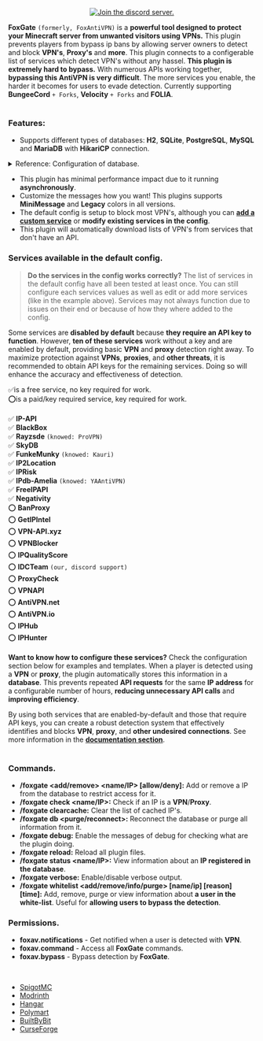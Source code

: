 <center>

[![Join the discord server.](https://cdn.modrinth.com/data/cached_images/b00caabc5d76ec659ca50db9f17f0866de5f1b83.png)](http://discord.idcteam.xyz/)</center>

**FoxGate** `(formerly, FoxAntiVPN)` is a **powerful tool designed to protect your Minecraft server from unwanted visitors using VPNs.** This plugin prevents players from bypass ip bans by allowing server owners to detect and block **VPN's**, **Proxy's** and **more**. This plugin connects to a configerable list of services which detect VPN's without any hassel. **This plugin is extremely hard to bypass.** With numerous APIs working together, **bypassing this AntiVPN is very difficult**. The more services you enable, the harder it becomes for users to evade detection. Currently supporting **BungeeCord** `+ Forks`, **Velocity** `+ Forks` and **FOLIA**.
<br />
<br />
### Features:
- Supports different types of databases: **H2**, **SQLite**, **PostgreSQL**, **MySQL** and **MariaDB** with **HikariCP** connection.
  
<details>
<summary>Reference: Configuration of database.</summary>

```
#      ___      _        _
#     /   \__ _| |_ __ _| |__   __ _ ___  ___
#    / /\ / _` | __/ _` | '_ \ / _` / __|/ _ \
#   / /_// (_| | || (_| | |_) | (_| \__ \  __/
#  /___,' \__,_|\__\__,_|_.__/ \__,_|___/\___|

# Configure a database for use.
database:

    # - Available options in type.
    #   All options use HikariCP for better performance.
    #  |=> MySQL
    #  |=> MariaDB
    #  |=> PostgreSQL
    #  |=> SQLite
    #  |=> H2
    #
    # If you change this configuration and your server is already
    # started. You can use the command "/foxgate db reconnect" to
    # apply the changes without restarting plugin or server.
    # Remember first reload the plugin with "/foxgate reload"
    # and use that command.
    type: "sqlite"
    # Edit table in case you want a different.
    # If you want to use your actually stats (of 1.0.5-pre4 or older),
    # use the next:
    # - "vpn_cache"
    table: "foxgate"
   
    # MariaDB/MySQL databases type. Edit here.
    remote:
     # Determine information of your database.
      hostname: "localhost"
      port: 3306
      database: "foxav_db"
      username: "root"
      password: "password123"
     
      # These settings apply to the MySQL/MariaDB connection pool (HikariCP).
      # - Default values are suitable for most users. Only modify these if you know what you're doing!
      pool-settings:

        # The maximum number of connections in the connection pool.
        # - Determines the upper limit of active database connections that can be managed simultaneously.
        # - Setting this too high can overload your database server, while setting it too low can cause delays.
        # Example:
        #   If your server has high traffic and the database can handle it, set this to 10 or higher.
        # Recommended: 4
        # More information: https://github.com/brettwooldridge/HikariCP/wiki/About-Pool-Sizing
        maximum-pool-size: 4

        # Minimum number of idle connections to maintain in the pool.
        # - The pool will try to maintain this number of idle (inactive) connections ready for use.
        # - Setting this equal to 'maximum-pool-size' creates a fixed-size connection pool,
        #   ensuring consistent resource allocation.
        # Example:
        #   For a server with occasional traffic spikes, set this to half of 'maximum-pool-size'.
        # Recommended: 4
        minimum-idle: 4

        # Maximum lifetime of a connection in the pool, in milliseconds.
        # - Connections older than this value will be closed and replaced.
        # - This prevents stale connections from lingering indefinitely and reduces database timeout issues.
        # - Should be at least 30 seconds less than the timeout imposed by the database itself.
        # Example:
        #   If your database timeout is 30 minutes, set this value to 25 minutes (1500000 ms).
        # Recommended: 1500000 (25 minutes)
        maximum-lifetime: 1500000

        # Frequency of pings to keep the connection alive, in milliseconds.
        # - This prevents connections from being closed due to inactivity (common in many databases or firewalls).
        # - Must be less than 'maximum-lifetime' and greater than 30 seconds (30000 ms).
        # Example:
        #   For long-running servers, a value of 10 minutes (600000 ms) is generally ideal.
        # Recommended: 600000 (10 minutes)
        keepalive-time: 600000

        # The maximum time in milliseconds to wait for a connection from the pool.
        # - If no connection is available within this time, an exception will be thrown.
        # - Setting a low value ensures responsiveness but may cause issues under heavy load.
        # Example:
        #   For responsive applications, a value between 3-5 seconds (3000-5000 ms) is ideal.
        # Recommended: 5000 (5 seconds)
        connection-timeout: 5000

        # Custom validation timeout (time taken to validate a connection), in milliseconds.
        # - Determines how long the pool will wait while testing if a connection is still valid.
        # - A low value improves responsiveness, but setting it too low may cause false negatives.
        # Example:
        #   For most databases, 3 seconds (3000 ms) is sufficient for validation.
        # Recommended: 3000 (3 seconds)
        validation-timeout: 3000
 
      # Custom properties for advanced users.
      # Add any additional properties to fine-tune the connection.
      #
      # You can uncomment unnecesary properties or remove,
      # also edit to values that is perfect for you.
      # (!) THIS PROPERTIES IS BASED WITH SUPPORT
      # MARIADB, IF YOU GET ERROR IN MYSQL, YOU CAN
      # ADAPT OR CONSIDERING TO CHANGE TO MARIADB,
      # THAT WORKS WITH MYSQL DATABASES.
      properties:

        # - SSL.
        # Database connection settings.
        # Adjust these properties to optimize the connection with your MySQL/MariaDB server.
        # Enables or disables SSL for secure connections.
        # It is highly recommended to set this to true if your server supports SSL.
        # Default is false, as many MySQL/MariaDB servers do not support SSL.
        sslMode: "disabled"
        requireSSL: "false"                   # If set to "true", forces SSL connections. Overrides 'sslMode'.
        verifyServerCertificate: "false"      # Validates the server's SSL certificate. Set to "true" for production.
        # - Connection Optimization
        cachePrepStmts: "true"                # Enables prepared statement caching
        prepStmtCacheSize: "250"              # Number of prepared statements to cache
        prepStmtCacheSqlLimit: "2048"         # Maximum size of a query in the cache
        useServerPrepStmts: "true"            # Uses server-side prepared statements
        # - Performance and Buffering
        rewriteBatchedStatements: "true"      # Optimizes batch insert/update performance
        useCompression: "false"               # Enables compression for data transfer (optional)
        maintainTimeStats: "false"            # Disables time statistics for improved performance
        autoReconnect: "true"                 # Automatically reconnects if the connection is lost
        # - Character Encoding
        # Specifies whether Unicode character encoding should be used.
        # If working with multilingual data, this is highly recommended.
        useUnicode: "true"
        # Defines the character encoding for the database connection.
        # Use "utf8" for compatibility with most character sets.
        characterEncoding: "utf8"
        # - Time Zone
        serverTimezone: "UTC"                 # Ensures consistent timezone handling

    postgresql:
      hostname: "localhost"
      port: 5432
      database: "foxav_db"
      username: "postgres"
      password: "password123"

      # Database connection settings for PostgreSQL.
      settings:

        # Adjust these properties to optimize the connection with your PostgreSQL server.
        # Enables or disables SSL for secure connections.
        # It is highly recommended to set this to true if your server supports SSL.
        # Default is false.
        ssl: false
        # The maximum time in seconds to wait for a connection from the pool.
        # Choose a value between 1 and 5 for a balance between availability and performance.
        # Recommended: 3.0
        connectiontimeout: 3.0

        # Specifies whether Unicode character encoding should be used.
        # PostgreSQL natively supports Unicode, so this can be left as true.
        useUnicode: true

        # Defines the character encoding for the database connection.
        # Use "UTF-8" to handle multilingual data and ensure compatibility.
        characterEncoding: "UTF-8"

        # Keeps idle connections alive.
        tcpKeepAlive: true

        # Timeout for socket operations in seconds.
        socketTimeout: 30

        # Number of prepared statement executions before switching to server-side prepared statements.
        prepareThreshold: 5

        # Application name for debugging or monitoring purposes.
        applicationName: "FoxGate"

        # Enables optimized binary transfer for certain data types.
        binaryTransfer: true
     
      # These settings apply to this PostgreSQL, because uses Hikari for connection.
      # - Default values are suitable for most users. Only modify these if you know what you're doing!
      pool-settings:

        # The maximum number of connections in the connection pool.
        # - Determines the upper limit of active database connections that can be managed simultaneously.
        # - Setting this too high can overload your database server, while setting it too low can cause delays.
        # Example:
        #   If your server has high traffic and the database can handle it, set this to 10 or higher.
        # Recommended: 10
        # More information: https://github.com/brettwooldridge/HikariCP/wiki/About-Pool-Sizing
        maximum-pool-size: 10

        # Minimum number of idle connections to maintain in the pool.
        # - The pool will try to maintain this number of idle (inactive) connections ready for use.
        # - Setting this equal to 'maximum-pool-size' creates a fixed-size connection pool,
        #   ensuring consistent resource allocation.
        # Example:
        #   For a server with occasional traffic spikes, set this to half of 'maximum-pool-size'.
        # Recommended: 2
        minimum-idle: 2

        # Sets the maximum time an idle connection can remain in the pool before being automatically closed.
        # - Connections that remain idle for longer than the configured value will be removed from the pool
        #   and replaced with new connections as needed.
        # - This is useful to free up resources and keep connections "fresh" avoiding possible problems with
        #   stale connections.
        # Recommended: 600000 (10 minutes)
        idle-timeout: 600000

        # Maximum lifetime of a connection in the pool, in milliseconds.
        # - Connections older than this value will be closed and replaced.
        # - This prevents stale connections from lingering indefinitely and reduces database timeout issues.
        # - Should be at least 30 seconds less than the timeout imposed by the database itself.
        # Example:
        #   If your database timeout is 30 minutes, set this value to 25 minutes (1500000 ms).
        # Recommended: 1800000 (30 minutes)
        maximum-lifetime: 1800000

        # The maximum time in milliseconds to wait for a connection from the pool.
        # - If no connection is available within this time, an exception will be thrown.
        # - Setting a low value ensures responsiveness but may cause issues under heavy load.
        # Example:
        #   For responsive applications, a value between 30-50 seconds (30000-50000 ms) is ideal.
        # Recommended: 30000 (30 seconds)
        connection-timeout: 30000

    sqlite:
      file: "FoxGate.db"
   
      # These settings apply to this SQLite, because uses Hikari for connection.
      # - Default values are suitable for most users. Only modify these if you know what you're doing!
      #
      # Yeah... I know HikariCP isn't better to use with SQLite, but is only for avoid any
      # type of errors! Please, don't kill me!
      pool-settings:

        # The maximum number of connections in the connection pool.
        # - Determines the upper limit of active database connections that can be managed simultaneously.
        # - Setting this too high can overload your database server, while setting it too low can cause delays.
        # Example:
        #   If your server has high traffic and the database can handle it, set this to 10 or higher.
        # Recommended: 5
        # More information: https://github.com/brettwooldridge/HikariCP/wiki/About-Pool-Sizing
        maximum-pool-size: 5

        # Minimum number of idle connections to maintain in the pool.
        # - The pool will try to maintain this number of idle (inactive) connections ready for use.
        # - Setting this equal to 'maximum-pool-size' creates a fixed-size connection pool,
        #   ensuring consistent resource allocation.
        # Example:
        #   For a server with occasional traffic spikes, set this to half of 'maximum-pool-size'.
        # Recommended: 1
        minimum-idle: 1

        # Maximum lifetime of a connection in the pool, in milliseconds.
        # - Connections older than this value will be closed and replaced.
        # - This prevents stale connections from lingering indefinitely and reduces database timeout issues.
        # - Should be at least 30 seconds less than the timeout imposed by the database itself.
        # Example:
        #   If your database timeout is 30 minutes, set this value to 25 minutes (1500000 ms).
        # Recommended: 1800000 (30 minutes)
        maximum-lifetime: 1800000

        # The maximum time in milliseconds to wait for a connection from the pool.
        # - If no connection is available within this time, an exception will be thrown.
        # - Setting a low value ensures responsiveness but may cause issues under heavy load.
        # Example:
        #   For responsive applications, a value between 30-50 seconds (30000-50000 ms) is ideal.
        # Recommended: 30000 (30 seconds)
        connection-timeout: 30000

    h2:
      file: "h2db"

    # When an IP isn't detected a vpn or proxy, this need to save in
    # cache to don't make more requests for a little time for save
    # performance and requests, customizable here.
    bypass:
       # Enable this feature?
        enable: true

        # Determine the amount in hours to save the IP in cache and avoid
        # make more requests to this IP. Useful to save performance and
        # verify only one time for certain time.
        #
        # Recommended: 2
        expiration_time: 2

    # When an IP is detected in a result, this is save in the cache
    # to don't make more request for a little time, this value is
    # saved in hours.
    #
    # Recommended: 36
    expiration_time: 36
```
</details>

- This plugin has minimal performance impact due to it running **asynchronously**.
- Customize the messages how you want! This plugins supports **MiniMessage** and **Legacy** colors in all versions.
- The default config is setup to block most VPN's, although you can **[add a custom service](https://www.spigotmc.org/resources/116596/field?field=documentation)** or **modify existing services in the config**.
- This plugin will automatically download lists of VPN's from services that don't have an API.


### Services available in the default config.
> **Do the services in the config works correctly?**
> The list of services in the default config have all been tested at least once. You can still configure each services values as well as edit or add more services (like in the example above). Services may not always function due to issues on their end or because of how they where added to the config. 

Some services are **disabled by default** because **they require an API key to function**. However, **ten of these services** work without a key and are enabled by default, providing basic **VPN** and **proxy** detection right away. To maximize protection against **VPNs**, **proxies**, and **other threats**, it is recommended to obtain API keys for the remaining services. Doing so will enhance the accuracy and effectiveness of detection.

✅is a free service, no key required for work.
<br />
⭕is a paid/key required service, key required for work.
<br />
<br />
✅ **IP-API**
<br />
✅ **BlackBox**
<br />
✅ **Rayzsde** `(knowed: ProVPN)`
<br />
✅ **SkyDB**
<br />
✅ **FunkeMunky** `(knowed: Kauri)`
<br />
✅ **IP2Location**
<br />
✅ **IPRisk**
<br />
✅ **IPdb-Amelia** `(knowed: YAAntiVPN)`
<br />
✅ **FreeIPAPI**
<br />
✅ **Negativity**
<br />
⭕ **BanProxy**
<br />
⭕ **GetIPIntel**
<br />
⭕ **VPN-API.xyz**
<br />
⭕ **VPNBlocker**
<br />
⭕ **IPQualityScore**
<br />
⭕ **IDCTeam** `(our, discord support)`
<br />
⭕ **ProxyCheck**
<br />
⭕ **VPNAPI**
<br />
⭕ **AntiVPN.net**
<br />
⭕ **AntiVPN.io**
<br />
⭕ **IPHub**
<br />
⭕ **IPHunter**
<br />
<br />
**Want to know how to configure these services?** Check the configuration section below for examples and templates. When a player is detected using a **VPN** or **proxy**, the plugin automatically stores this information in a **database**. This prevents repeated **API requests** for the same **IP address** for a configurable number of hours, **reducing unnecessary API calls** and **improving efficiency**.

By using both services that are enabled-by-default and those that require API keys, you can create a robust detection system that effectively identifies and blocks **VPN**, **proxy**, and **other undesired connections**. See more information in the [**documentation section**](https://www.spigotmc.org/resources/116596/field?field=documentation).
<br />
<br />
### Commands.
- **/foxgate <add/remove> <name/IP> [allow/deny]:** Add or remove a IP from the database to restrict access for it.
- **/foxgate check <name/IP>:** Check if an IP is a **VPN**/**Proxy**.
- **/foxgate clearcache:** Clear the list of cached IP's.
- **/foxgate db <purge/reconnect>:** Reconnect the database or purge all information from it.
- **/foxgate debug:** Enable the messages of debug for checking what are the plugin doing.
- **/foxgate reload:** Reload all plugin files.
- **/foxgate status <name/IP>:** View information about an **IP registered in the database**.
- **/foxgate verbose:** Enable/disable verbose output.
- **/foxgate whitelist <add/remove/info/purge> [name/ip] [reason] [time]:** Add, remove, purge or view information about **a user in the white-list**. Useful for **allowing users to bypass the detection**.

### Permissions.
- **foxav.notifications** - Get notified when a user is detected with **VPN**.
- **foxav.command** - Access all **FoxGate** commands.
- **foxav.bypass** -  Bypass detection by **FoxGate**.
<br />

- [SpigotMC](https://www.spigotmc.org/resources/116596/)
- [Modrinth](https://modrinth.com/plugin/foxgate)
- [Hangar](https://hangar.papermc.io/NovaCraft254/FoxGate)
- [Polymart](https://polymart.org/resource/6563)
- [BuiltByBit](https://builtbybit.com/resources/51990/)
- [CurseForge](https://www.curseforge.com/minecraft/bukkit-plugins/foxgate)
